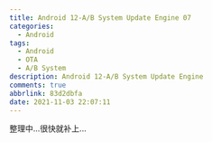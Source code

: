 ```yaml
---
title: Android 12-A/B System Update Engine 07
categories:
  - Android
tags:
  - Android
  - OTA
  - A/B System
description: Android 12-A/B System Update Engine
comments: true
abbrlink: 83d2dbfa
date: 2021-11-03 22:07:11
---
```

<!--more-->
<meta name="referrer" content="no-referrer"/>

整理中...很快就补上...